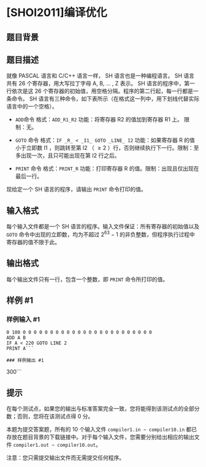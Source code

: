 # [SHOI2011]编译优化

## 题目背景

 

## 题目描述

就像 PASCAL 语言和 C/C++ 语言一样， SH 语言也是一种编程语言。 SH 语言共有 $26$ 个寄存器，用大写拉丁字母 A, B, … , Z 表示。 SH 语言的程序中，第一行依次是这 $26$ 个寄存器的初始值，用空格分隔。程序的第二行起，每一行都是一条命令。 SH 语言有三种命令，如下表所示（在格式这一列中，用下划线代替实际语言中的一个空格）。

-    ``ADD``命令 格式：``ADD_R1_R2``  功能：将寄存器 R2 的值加到寄存器 R1 上。 限制：无。

-    ``GOTO`` 命令 格式：``IF _R_ < _I1_ GOTO _LINE_ I2`` 功能：如果寄存器 R 的值小于立即数 I1 ，则跳转至第 I2 （ $\ge 2$ ）行，否则继续执行下一行。限制：至多出现一次，且只可能出现在第 I2 行之后。

-    ``PRINT`` 命令 格式：``PRINT_R`` 功能：打印寄存器 R 的值。限制：出现且仅出现在最后一行。

现给定一个 SH 语言的程序，请输出 ``PRINT`` 命令打印的值。

## 输入格式

每个输入文件都是一个 SH 语言的程序。输入文件保证：所有寄存器的初始值以及 ``GOTO`` 命令中出现的立即数，均为不超过 $2^{63}-1$ 的非负整数，但程序执行过程中寄存器的值不限于此。

## 输出格式

每个输出文件只有一行，包含一个整数，即 ``PRINT`` 命令所打印的值。

## 样例 #1

### 样例输入 #1
```
0 100 0 0 0 0 0 0 0 0 0 0 0 0 0 0 0 0 0 0 0 0 0 0 0 0
ADD A B
IF A < 220 GOTO LINE 2
PRINT A```

### 样例输出 #1

```
300```

## 提示

在每个测试点，如果您的输出与标准答案完全一致，您将能得到该测试点的全部分数；否则，您将在该测试点得 $0$ 分。

本题为提交答案题，所有的 $10$ 个输入文件 ``compiler1.in ~ compiler10.in`` 都已存放在题目背景的下载链接中。对于每个输入文件，您需要分别给出相应的输出文件 ``compiler1.out ~ compiler10.out``。

注意：您只需提交输出文件而无需提交任何程序。
